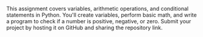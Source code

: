This assignment covers variables, arithmetic operations, and conditional statements in Python. You'll create variables, perform basic math, and write a program to check if a number is positive, negative, or zero. Submit your project by hosting it on GitHub and sharing the repository link.
